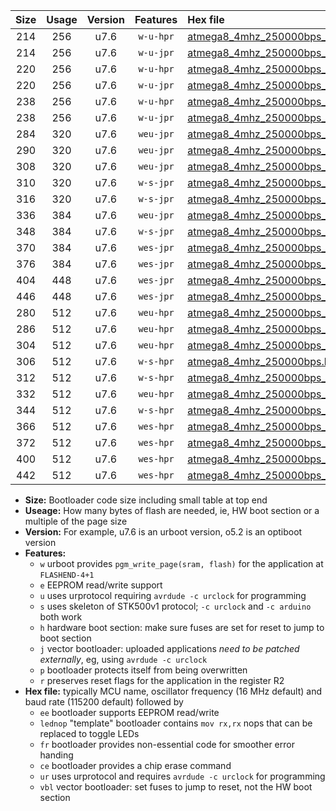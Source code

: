 |Size|Usage|Version|Features|Hex file|
|:-:|:-:|:-:|:-:|:--|
|214|256|u7.6|`w-u-hpr`|[atmega8_4mhz_250000bps_ur.hex](https://raw.githubusercontent.com/stefanrueger/urboot/main//atmega8_4mhz_250000bps_ur.hex)|
|214|256|u7.6|`w-u-jpr`|[atmega8_4mhz_250000bps_ur_vbl.hex](https://raw.githubusercontent.com/stefanrueger/urboot/main//atmega8_4mhz_250000bps_ur_vbl.hex)|
|220|256|u7.6|`w-u-hpr`|[atmega8_4mhz_250000bps_lednop_ur.hex](https://raw.githubusercontent.com/stefanrueger/urboot/main//atmega8_4mhz_250000bps_lednop_ur.hex)|
|220|256|u7.6|`w-u-jpr`|[atmega8_4mhz_250000bps_lednop_ur_vbl.hex](https://raw.githubusercontent.com/stefanrueger/urboot/main//atmega8_4mhz_250000bps_lednop_ur_vbl.hex)|
|238|256|u7.6|`w-u-hpr`|[atmega8_4mhz_250000bps_lednop_fr_ur.hex](https://raw.githubusercontent.com/stefanrueger/urboot/main//atmega8_4mhz_250000bps_lednop_fr_ur.hex)|
|238|256|u7.6|`w-u-jpr`|[atmega8_4mhz_250000bps_lednop_fr_ur_vbl.hex](https://raw.githubusercontent.com/stefanrueger/urboot/main//atmega8_4mhz_250000bps_lednop_fr_ur_vbl.hex)|
|284|320|u7.6|`weu-jpr`|[atmega8_4mhz_250000bps_ee_ur_vbl.hex](https://raw.githubusercontent.com/stefanrueger/urboot/main//atmega8_4mhz_250000bps_ee_ur_vbl.hex)|
|290|320|u7.6|`weu-jpr`|[atmega8_4mhz_250000bps_ee_lednop_ur_vbl.hex](https://raw.githubusercontent.com/stefanrueger/urboot/main//atmega8_4mhz_250000bps_ee_lednop_ur_vbl.hex)|
|308|320|u7.6|`weu-jpr`|[atmega8_4mhz_250000bps_ee_lednop_fr_ur_vbl.hex](https://raw.githubusercontent.com/stefanrueger/urboot/main//atmega8_4mhz_250000bps_ee_lednop_fr_ur_vbl.hex)|
|310|320|u7.6|`w-s-jpr`|[atmega8_4mhz_250000bps_vbl.hex](https://raw.githubusercontent.com/stefanrueger/urboot/main//atmega8_4mhz_250000bps_vbl.hex)|
|316|320|u7.6|`w-s-jpr`|[atmega8_4mhz_250000bps_lednop_vbl.hex](https://raw.githubusercontent.com/stefanrueger/urboot/main//atmega8_4mhz_250000bps_lednop_vbl.hex)|
|336|384|u7.6|`weu-jpr`|[atmega8_4mhz_250000bps_ee_lednop_fr_ce_ur_vbl.hex](https://raw.githubusercontent.com/stefanrueger/urboot/main//atmega8_4mhz_250000bps_ee_lednop_fr_ce_ur_vbl.hex)|
|348|384|u7.6|`w-s-jpr`|[atmega8_4mhz_250000bps_lednop_fr_vbl.hex](https://raw.githubusercontent.com/stefanrueger/urboot/main//atmega8_4mhz_250000bps_lednop_fr_vbl.hex)|
|370|384|u7.6|`wes-jpr`|[atmega8_4mhz_250000bps_ee_vbl.hex](https://raw.githubusercontent.com/stefanrueger/urboot/main//atmega8_4mhz_250000bps_ee_vbl.hex)|
|376|384|u7.6|`wes-jpr`|[atmega8_4mhz_250000bps_ee_lednop_vbl.hex](https://raw.githubusercontent.com/stefanrueger/urboot/main//atmega8_4mhz_250000bps_ee_lednop_vbl.hex)|
|404|448|u7.6|`wes-jpr`|[atmega8_4mhz_250000bps_ee_lednop_fr_vbl.hex](https://raw.githubusercontent.com/stefanrueger/urboot/main//atmega8_4mhz_250000bps_ee_lednop_fr_vbl.hex)|
|446|448|u7.6|`wes-jpr`|[atmega8_4mhz_250000bps_ee_lednop_fr_ce_vbl.hex](https://raw.githubusercontent.com/stefanrueger/urboot/main//atmega8_4mhz_250000bps_ee_lednop_fr_ce_vbl.hex)|
|280|512|u7.6|`weu-hpr`|[atmega8_4mhz_250000bps_ee_ur.hex](https://raw.githubusercontent.com/stefanrueger/urboot/main//atmega8_4mhz_250000bps_ee_ur.hex)|
|286|512|u7.6|`weu-hpr`|[atmega8_4mhz_250000bps_ee_lednop_ur.hex](https://raw.githubusercontent.com/stefanrueger/urboot/main//atmega8_4mhz_250000bps_ee_lednop_ur.hex)|
|304|512|u7.6|`weu-hpr`|[atmega8_4mhz_250000bps_ee_lednop_fr_ur.hex](https://raw.githubusercontent.com/stefanrueger/urboot/main//atmega8_4mhz_250000bps_ee_lednop_fr_ur.hex)|
|306|512|u7.6|`w-s-hpr`|[atmega8_4mhz_250000bps.hex](https://raw.githubusercontent.com/stefanrueger/urboot/main//atmega8_4mhz_250000bps.hex)|
|312|512|u7.6|`w-s-hpr`|[atmega8_4mhz_250000bps_lednop.hex](https://raw.githubusercontent.com/stefanrueger/urboot/main//atmega8_4mhz_250000bps_lednop.hex)|
|332|512|u7.6|`weu-hpr`|[atmega8_4mhz_250000bps_ee_lednop_fr_ce_ur.hex](https://raw.githubusercontent.com/stefanrueger/urboot/main//atmega8_4mhz_250000bps_ee_lednop_fr_ce_ur.hex)|
|344|512|u7.6|`w-s-hpr`|[atmega8_4mhz_250000bps_lednop_fr.hex](https://raw.githubusercontent.com/stefanrueger/urboot/main//atmega8_4mhz_250000bps_lednop_fr.hex)|
|366|512|u7.6|`wes-hpr`|[atmega8_4mhz_250000bps_ee.hex](https://raw.githubusercontent.com/stefanrueger/urboot/main//atmega8_4mhz_250000bps_ee.hex)|
|372|512|u7.6|`wes-hpr`|[atmega8_4mhz_250000bps_ee_lednop.hex](https://raw.githubusercontent.com/stefanrueger/urboot/main//atmega8_4mhz_250000bps_ee_lednop.hex)|
|400|512|u7.6|`wes-hpr`|[atmega8_4mhz_250000bps_ee_lednop_fr.hex](https://raw.githubusercontent.com/stefanrueger/urboot/main//atmega8_4mhz_250000bps_ee_lednop_fr.hex)|
|442|512|u7.6|`wes-hpr`|[atmega8_4mhz_250000bps_ee_lednop_fr_ce.hex](https://raw.githubusercontent.com/stefanrueger/urboot/main//atmega8_4mhz_250000bps_ee_lednop_fr_ce.hex)|

- **Size:** Bootloader code size including small table at top end
- **Useage:** How many bytes of flash are needed, ie, HW boot section or a multiple of the page size
- **Version:** For example, u7.6 is an urboot version, o5.2 is an optiboot version
- **Features:**
  + `w` urboot provides `pgm_write_page(sram, flash)` for the application at `FLASHEND-4+1`
  + `e` EEPROM read/write support
  + `u` uses urprotocol requiring `avrdude -c urclock` for programming
  + `s` uses skeleton of STK500v1 protocol; `-c urclock` and `-c arduino` both work
  + `h` hardware boot section: make sure fuses are set for reset to jump to boot section
  + `j` vector bootloader: uploaded applications *need to be patched externally*, eg, using `avrdude -c urclock`
  + `p` bootloader protects itself from being overwritten
  + `r` preserves reset flags for the application in the register R2
- **Hex file:** typically MCU name, oscillator frequency (16 MHz default) and baud rate (115200 default) followed by
  + `ee` bootloader supports EEPROM read/write
  + `lednop` "template" bootloader contains `mov rx,rx` nops that can be replaced to toggle LEDs
  + `fr` bootloader provides non-essential code for smoother error handing
  + `ce` bootloader provides a chip erase command
  + `ur` uses urprotocol and requires `avrdude -c urclock` for programming
  + `vbl` vector bootloader: set fuses to jump to reset, not the HW boot section
